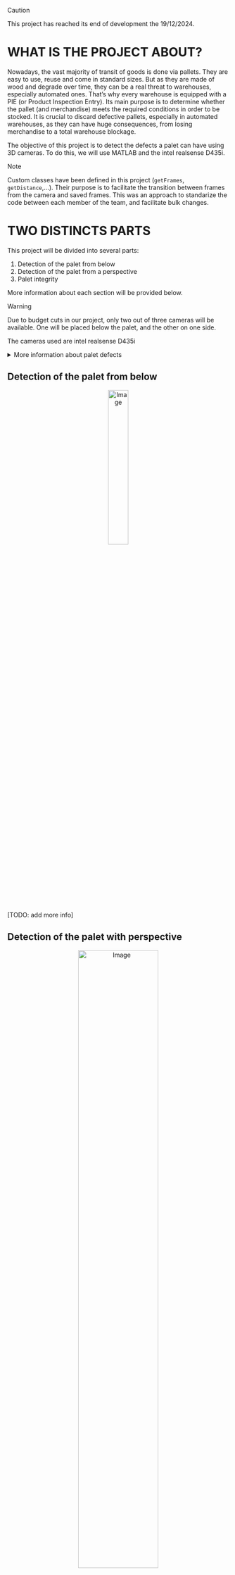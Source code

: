 > [!CAUTION]
> This project has reached its end of development the 19/12/2024.


# WHAT IS THE PROJECT ABOUT?
Nowadays, the vast majority of transit of goods is done via pallets. They are easy to use, reuse and come in standard sizes. But as they are made of wood and degrade over time, they can be a real threat to warehouses, especially automated ones. 
That’s why every warehouse is equipped with a PIE (or Product Inspection Entry). Its main purpose is to determine whether the pallet (and merchandise) meets the required conditions in order to be stocked. It is crucial to discard defective pallets, especially in automated warehouses, as they can have huge consequences, from losing merchandise to a total warehouse blockage.

The objective of this project is to detect the defects a palet can have using 3D cameras. 
To do this, we will use MATLAB and the intel realsense D435i. 

> [!NOTE]
> Custom classes have been defined in this project (```getFrames```, ```getDistance```,...). Their purpose is to facilitate the transition between frames from the camera and saved frames. This was an approach to standarize the code between each member of the team, and facilitate bulk changes.

# TWO DISTINCTS PARTS
This project will be divided into several parts:

1. Detection of the palet from below
2. Detection of the palet from a perspective
3. Palet integrity

More information about each section will be provided below. 

> [!WARNING]
> Due to budget cuts in our project, only two out of three cameras will be available. One will be placed below the palet, and the other on one side.

The cameras used are intel realsense D435i

<details>

<summary>More information about palet defects</summary>

### ALL THE DEFECTS A PALET CAN HAVE

![Raklapok_3_EN_V2](https://github.com/user-attachments/assets/b8ae4ea6-bd8c-49f1-ae6a-81bd0d1aafb4)
<div align="center">Image Source: [dewinter](https://dewinter.hu/standards/)</div>

Palets can have many diferent defects, from missing the EU sign to missing parts of the palet itself. 

In this project we will treat the following defects: 
* Incorrect sizes
* Missing panel

</details>

## Detection of the palet from below
<div align="center">
    <img height="30%" width="30%" alt="Image" src="https://github.com/user-attachments/assets/39c15630-afaa-466e-b110-62b829ce1f09">
</div>

[TODO: add more info]

## Detection of the palet with perspective
<div align="center">
    <img height="60%" width="60%" alt="Image" src="https://github.com/user-attachments/assets/5f1875cf-8dd7-4075-9e44-e8ceb45cc67f">
</div>
One camera will capture the palet using this angle. This will help us identify the following issues: 

1. Incorrect sizes
   - Detecting the squares of the palet, we can identify the palet sizes
2. Missing panel

More information about these codes can be found [here](mahel/readme.md)


# PROTOTYPE
This code will be used with a physical prototype. 
Below is a detail of all the material used in order to mount the prototype: 

| Element | Units | Price(total) | Reference/link |
| ------------- | ------------- | ------------- | ------------- |
| Realsense D435i depth cam | 2 | 668 | [link](https://store.intelrealsense.com/buy-intel-realsense-depth-camera-d435i.html) |
| Alum. profile 30x30 2m | 5 | 201.45 | [link](https://es.rs-online.com/web/p/tubos-y-perfiles/2647863) |
| Alum. profile 30x30 1m | 4 | 84.4 | [link](https://es.rs-online.com/web/p/tubos-y-perfiles/2647862?gb=s) |
| Alum. corner connection | 20 | 160.4 | [link](https://es.rs-online.com/web/p/componentes-de-conexion/3901798?gb=s) |
| Hammer-head M6 nut | 30 | 23.91 | [link](https://es.rs-online.com/web/p/componentes-de-conexion/2768170?gb=s) |
| M6 Allen screw 20mm | 50 | 24.49 | [link](https://es.rs-online.com/web/p/tornillos-allen/4839688?gb=a) |
| 80mm wheels | 5 | 44.15 | [link](https://es.rs-online.com/web/p/ruedas-industriales/6679463?gb=s) |
| M6 Allen screw 10mm | 20 | 17.92 | [link](https://es.rs-online.com/web/p/tornillos-allen/8741021) |
| Alum. lateral connection  | 4 | 95.44| [link](https://es.rs-online.com/web/p/componentes-de-conexion/3902000) |
| LED 5m strip | 1 | 86.89 | [link](https://es.rs-online.com/web/p/tiras-de-led/1533661?searchId=c3c85c20-2f5b-480a-a57e-2065bbc26e84&gb=s) |

